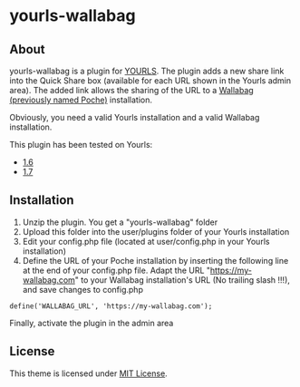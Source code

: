 yourls-wallabag
============

About
------------

yourls-wallabag is a plugin for [YOURLS](http://yourls.org/). The plugin adds a new share link into the Quick Share box (available for each URL shown in the Yourls admin area).
The added link allows the sharing of the URL to a [Wallabag (previously named Poche)](https://www.wallabag.org/) installation.

Obviously, you need a valid Yourls installation and a valid Wallabag installation.

This plugin has been tested on Yourls:
* [1.6](https://github.com/YOURLS/YOURLS/releases/tag/1.6)
* [1.7](https://github.com/YOURLS/YOURLS/releases/tag/1.7)


Installation
------------

1. Unzip the plugin. You get a "yourls-wallabag" folder
2. Upload this folder into the user/plugins folder of your Yourls installation
3. Edit your config.php file (located at user/config.php in your Yourls installation)
4. Define the URL of your Poche installation by inserting the following line at the end of your config.php file. Adapt the URL "https://my-wallabag.com" to your Wallabag installation's URL (No trailing slash !!!), and save changes to config.php

```
define('WALLABAG_URL', 'https://my-wallabag.com');
```

Finally, activate the plugin in the admin area



License
------------

This theme is licensed under [MIT License](https://github.com/jonrandoem/yourls-poche/blob/master/LICENSE).

